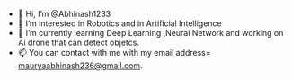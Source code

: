 - 👋 Hi, I’m @Abhinash1233
- 👀 I’m interested in Robotics and in Artificial Intelligence
- 🌱 I’m currently learning Deep Learning ,Neural Network and working on Ai drone that can detect objetcs. 
- 📫 You can contact with me with my email address= mauryaabhinash236@gmail.com.
<!---
Abhinash1233/Abhinash1233 is a ✨ special ✨ repository because its `README.md` (this file) appears on your GitHub profile.
You can click the Preview link to take a look at your changes.
--->
